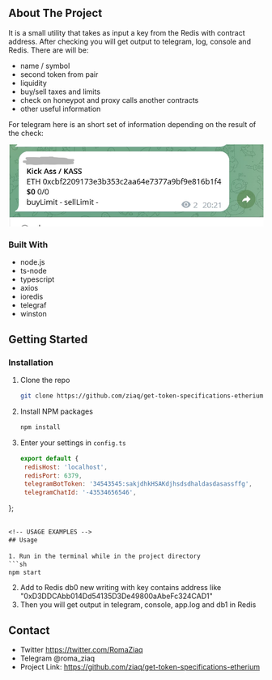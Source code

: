 <!-- ABOUT THE PROJECT -->
## About The Project

It is a small utility that takes as input a key from the Redis with contract address.
After checking you will get output to telegram, log, console and Redis. There are will be:
- name / symbol
- second token from pair
- liquidity
- buy/sell taxes and limits
- check on honeypot and proxy calls another contracts
- other useful information

For telegram here is an short set of information depending on the result of the check:

![Screenshot](./images/screenshot.jpg)

### Built With

- node.js
- ts-node
- typescript
- axios
- ioredis
- telegraf
- winston

<!-- GETTING STARTED -->
## Getting Started

### Installation

1. Clone the repo
   ```sh
   git clone https://github.com/ziaq/get-token-specifications-etherium.git
   ```
3. Install NPM packages
   ```sh
   npm install
   ```
4. Enter your settings in `config.ts`
   ```js
   export default {
    redisHost: 'localhost',
    redisPort: 6379,
    telegramBotToken: '34543545:sakjdhkHSAKdjhsdsdhaldasdasassffg',
    telegramChatId: '-43534656546',
  };
   ```

<!-- USAGE EXAMPLES -->
## Usage

1. Run in the terminal while in the project directory 
   ```sh
   npm start
   ```
2. Add to Redis db0 new writing with key contains address like "0xD3DDCAbb014Dd54135D3De49800aAbeFc324CAD1"
3. Then you will get output in telegram, console, app.log and db1 in Redis

## Contact

- Twitter https://twitter.com/RomaZiaq
- Telegram @roma_ziaq
- Project Link: https://github.com/ziaq/get-token-specifications-etherium